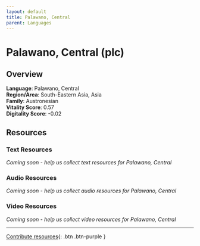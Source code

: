 ```yaml
---
layout: default
title: Palawano, Central
parent: Languages
---
```


# Palawano, Central (plc)

## Overview

**Language**: Palawano, Central  
**Region/Area**: South-Eastern Asia, Asia  
**Family**: Austronesian  
**Vitality Score**: 0.57  
**Digitality Score**: -0.02  

## Resources

### Text Resources
*Coming soon - help us collect text resources for Palawano, Central*

### Audio Resources
*Coming soon - help us collect audio resources for Palawano, Central*

### Video Resources
*Coming soon - help us collect video resources for Palawano, Central*

---

[Contribute resources](https://fairtrain.github.io/){: .btn .btn-purple }

